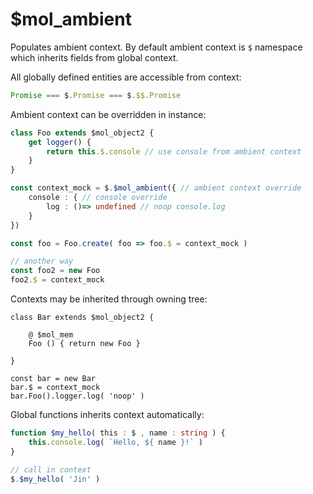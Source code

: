 # $mol_ambient

Populates ambient context. By default ambient context is `$` namespace which inherits fields from global context.

All globally defined entities are accessible from context:

```typescript
Promise === $.Promise === $.$$.Promise
```

Ambient context can be overridden in instance:

```typescript
class Foo extends $mol_object2 {
	get logger() {
		return this.$.console // use console from ambient context
	}
}

const context_mock = $.$mol_ambient({ // ambient context override
	console : { // console override
		log : ()=> undefined // noop console.log
	}
})

const foo = Foo.create( foo => foo.$ = context_mock )

// another way
const foo2 = new Foo
foo2.$ = context_mock
```

Contexts may be inherited through owning tree:

```
class Bar extends $mol_object2 {
	
	@ $mol_mem
	Foo () { return new Foo }

}

const bar = new Bar
bar.$ = context_mock
bar.Foo().logger.log( 'noop' )
```

Global functions inherits context automatically:

```typescript
function $my_hello( this : $ , name : string ) {
	this.console.log( `Hello, ${ name }!` )
}

// call in context
$.$my_hello( 'Jin' )
```
